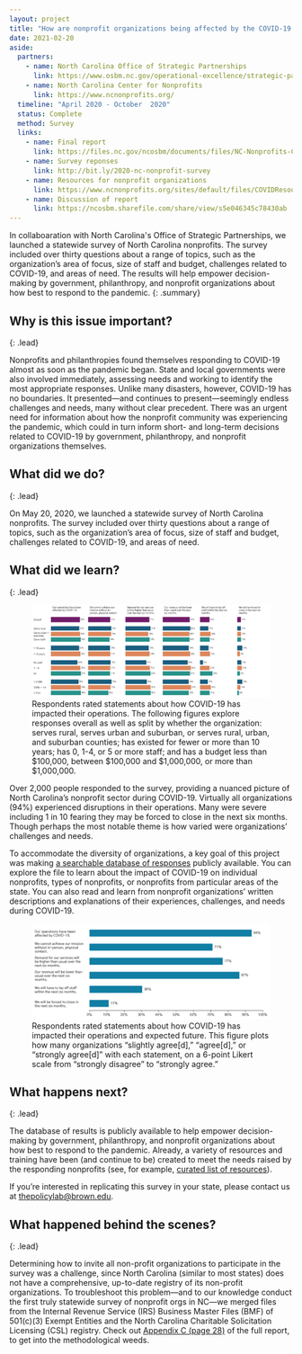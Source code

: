 ```yaml
---
layout: project
title: "How are nonprofit organizations being affected by the COVID-19 pandemic?"
date: 2021-02-20
aside:
  partners:
    - name: North Carolina Office of Strategic Partnerships
      link: https://www.osbm.nc.gov/operational-excellence/strategic-partnerships#:~:text=The%20NC%20Office%20of%20Strategic,its%20policy%20and%20programmatic%20functions.
    - name: North Carolina Center for Nonprofits
      link: https://www.ncnonprofits.org/
  timeline: "April 2020 - October  2020"
  status: Complete
  method: Survey
  links:
    - name: Final report
      link: https://files.nc.gov/ncosbm/documents/files/NC-Nonprofits-COVID-Survey-Results-2020.pdf
    - name: Survey reponses
      link: http://bit.ly/2020-nc-nonprofit-survey
    - name: Resources for nonprofit organizations
      link: https://www.ncnonprofits.org/sites/default/files/COVIDResources210201_NCCN_OSBM.pdf
    - name: Discussion of report
      link: https://ncosbm.sharefile.com/share/view/s5e046345c78430ab
---
```


In collaboaration with North Carolina's Office of Strategic Partnerships, we launched a statewide survey of North Carolina nonprofits. The survey included over thirty questions about a range of topics, such as the organization’s area of focus, size of staff and budget, challenges related to COVID-19, and areas of need. The results will help empower decision-making by government, philanthropy, and nonprofit organizations about how best to respond to the pandemic.
{: .summary}

## Why is this issue important?
{: .lead}

Nonprofits and philanthropies found themselves responding to COVID-19 almost as soon as the pandemic began. State and local governments were also involved immediately, assessing needs and working to identify the most appropriate responses. Unlike many disasters, however, COVID-19 has no boundaries. It presented—and continues to present—seemingly endless challenges and needs, many without clear precedent. There was an urgent need for information about how the nonprofit community was experiencing the pandemic, which could in turn inform short- and long-term decisions related to COVID-19 by government, philanthropy, and nonprofit organizations themselves.

## What did we do?
{: .lead}

On May 20, 2020, we launched a statewide survey of North Carolina nonprofits. The survey included over thirty questions about a range of topics, such as the organization’s area of focus, size of staff and budget, challenges related to COVID-19, and areas of need.

## What did we learn?
{: .lead}

<figure>
  <img class="img--rwd" src="/assets/img/projects/2021-02-20-north-carolina-survey-details.png" alt="Chart illustrating how COVID-19 has impacted the operations of nonprofit organizations across North Carolina">
  <figcaption>Respondents rated statements about how COVID-19 has impacted their operations. The following figures explore responses overall as well as split by whether the organization: serves rural, serves urban and suburban, or serves rural, urban, and suburban counties; has existed for fewer or more than 10 years; has 0, 1-4, or 5 or more staff; and has a budget less than $100,000, between $100,000 and $1,000,000, or more than $1,000,000.</figcaption>
</figure>

Over 2,000 people responded to the survey, providing a nuanced picture of North Carolina’s nonprofit sector during COVID-19. Virtually all organizations (94%) experienced disruptions in their operations. Many were severe including 1 in 10 fearing they may be forced to close in the next six months. Though perhaps the most notable theme is how varied were organizations’ challenges and needs.

To accommodate the diversity of organizations, a key goal of this project was making [a searchable database of responses](https://airtable.com/shrt52gkz6TllNgbB/tblgSlQEqndmYHFXx/viw8wUOvnlnbiP7M1) publicly available. You can explore the file to learn about the impact of COVID-19 on individual nonprofits, types of nonprofits, or nonprofits from particular areas of the state. You can also read and learn from nonprofit organizations’ written descriptions and explanations of their experiences, challenges, and needs during COVID-19.

<figure>
  <img class="img--rwd" src="/assets/img/projects/2021-02-20-north-carolina-survey-toplines.png" alt="Bar graph illustrating how COVID-19 has impacted the future of nonprofit organizations in North Carolina">
  <figcaption>Respondents rated statements about how COVID-19 has impacted their operations and expected future. This figure plots how many organizations “slightly agree[d],” “agree[d],” or “strongly agree[d]” with each statement, on a 6-point Likert scale from “strongly disagree” to “strongly agree.”</figcaption>
</figure>

## What happens next?
{: .lead}

The database of results is publicly available to help empower decision-making by government, philanthropy, and nonprofit organizations about how best to respond to the pandemic. Already, a variety of resources and training have been (and continue to be) created to meet the needs raised by the responding nonprofits (see, for example, [curated list of resources](https://www.ncnonprofits.org/sites/default/files/COVIDResources210201_NCCN_OSBM.pdf)).

If you’re interested in replicating this survey in your state, please contact us at [thepolicylab@brown.edu](mailto:thepolicylab@brown.edu).

## What happened behind the scenes?
{: .lead}

Determining how to invite all non-profit organizations to participate in the survey was a challenge, since North Carolina (similar to most states) does not have a comprehensive, up-to-date registry of its non-profit organizations. To troubleshoot this problem—and to our knowledge conduct the first truly statewide survey of nonprofit orgs in NC—we merged files from the Internal Revenue Service (IRS) Business Master Files (BMF) of 501(c)(3) Exempt Entities and the North Carolina Charitable Solicitation Licensing (CSL) registry. Check out [Appendix C (page 28)](https://files.nc.gov/ncosbm/documents/files/NC-Nonprofits-COVID-Survey-Results-2020.pdf) of the full report, to get into the methodological weeds.

